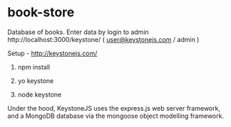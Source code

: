 # book-store

Database of books. 
Enter data by login to admin http://localhost:3000/keystone/ ( user@keystonejs.com / admin  )

Setup - http://keystonejs.com/
1. npm install

2. yo keystone

3. node keystone


Under the hood, KeystoneJS uses the express.js web server framework, and a MongoDB database via the mongoose object modelling framework.
